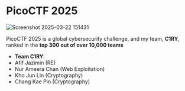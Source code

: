 # PicoCTF 2025

![Screenshot 2025-03-22 151431](https://github.com/user-attachments/assets/5cf0b880-468b-4401-b80f-7274dd605819)

PicoCTF 2025 is a global cybersecurity challenge, and my team, **C1RY**, ranked in the **top 300 out of over 10,000 teams**

- **Team C1RY**:
- Afif Jazimin (RE)
- Nur Ameera Chan (Web Exploitation)
- Kho Jun Lin (Cryptography)
- Chang Kae Pin (Cryptography)
